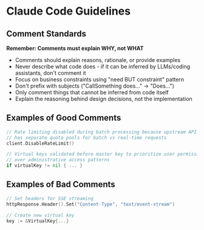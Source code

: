 # Claude Code Guidelines

## Comment Standards

**Remember: Comments must explain WHY, not WHAT**

- Comments should explain reasons, rationale, or provide examples
- Never describe what code does - if it can be inferred by LLMs/coding assistants, don't comment it
- Focus on business constraints using "need BUT constraint" pattern
- Don't prefix with subjects ("CallSomething does..." → "Does...")
- Only comment things that cannot be inferred from code itself
- Explain the reasoning behind design decisions, not the implementation

## Examples of Good Comments
```go
// Rate limiting disabled during batch processing because upstream API 
// has separate quota pools for batch vs real-time requests
client.DisableRateLimit()

// Virtual keys validated before master key to prioritize user permissions
// over administrative access patterns
if virtualKey != nil { ... }
```

## Examples of Bad Comments
```go
// Set headers for SSE streaming
httpResponse.Header().Set("Content-Type", "text/event-stream")

// Create new virtual key
key := &VirtualKey{...}
```